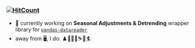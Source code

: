 ### [![HitCount](https://img.shields.io/endpoint?url=https%3A%2F%2Fhits.dwyl.com%2Fviczommers%2Fviczommers.json&style=flat&logo=github&label=github%20hits&color=brightgreen)](http://hits.dwyl.com/viczommers/viczommers)
- :wrench: currently working on **Seasonal Adjustments & Detrending** wrapper library for [`pandas-datareader`](https://pypi.org/project/pandas-datareader/)
- away from 🖥️, I do: ♟️🏌️‍♂️⛳⛷️🗻🏄 <br>
